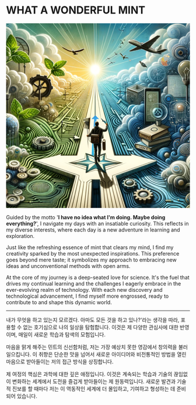 # WHAT A WONDERFUL MINT

![WHAT A WONDERFUL MINT](568af55c-43a8-417a-9ae6-fb14c24744f9.webp)

Guided by the motto '**I have no idea what I'm doing. Maybe doing everything?**', I navigate my days with an insatiable curiosity. This reflects in my diverse interests, where each day is a new adventure in learning and exploration.

Just like the refreshing essence of mint that clears my mind, I find my creativity sparked by the most unexpected inspirations. This preference goes beyond mere taste; it symbolizes my approach to embracing new ideas and unconventional methods with open arms.

At the core of my journey is a deep-seated love for science. It's the fuel that drives my continual learning and the challenges I eagerly embrace in the ever-evolving realm of technology. With each new discovery and technological advancement, I find myself more engrossed, ready to contribute to and shape this dynamic world.

---

내가 무엇을 하고 있는지 모르겠다. 아마도 모든 것을 하고 있나?'라는 생각을 따라, 포용할 수 없는 호기심으로 나의 일상을 탐험합니다. 이것은 제 다양한 관심사에 대한 반영이며, 매일이 새로운 학습과 탐색의 모험입니다.

마음을 맑게 해주는 민트의 신선함처럼, 저는 가장 예상치 못한 영감에서 창의력을 불러일으킵니다. 이 취향은 단순한 맛을 넘어서 새로운 아이디어와 비전통적인 방법을 열린 마음으로 받아들이는 저의 접근 방식을 상징합니다.

제 여정의 핵심은 과학에 대한 깊은 애정입니다. 이것은 계속되는 학습과 기술의 끊임없이 변화하는 세계에서 도전을 즐겁게 받아들이는 제 원동력입니다. 새로운 발견과 기술적 진보를 할 때마다 저는 이 역동적인 세계에 더 몰입하고, 기여하고 형성하는 데 준비되어 있습니다.

<!---
mintspec/mintspec is a ✨ special ✨ repository because its `README.md` (this file) appears on your GitHub profile.
You can click the Preview link to take a look at your changes.
--->
